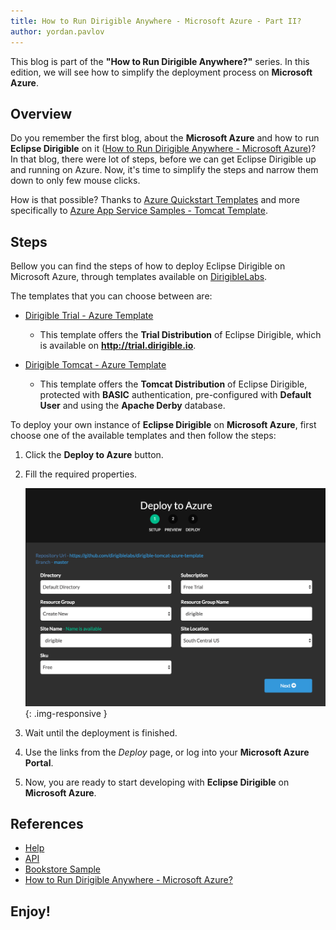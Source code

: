 ```yaml
---
title: How to Run Dirigible Anywhere - Microsoft Azure - Part II?
author: yordan.pavlov
---
```



This blog is part of the **"How to Run Dirigible Anywhere?"** series. In this edition, we will see how to simplify the deployment process on **Microsoft Azure**.

## Overview
Do you remember the first blog, about the **Microsoft Azure** and how to run **Eclipse Dirigible** on it (<a href="http://www.dirigible.io/blogs/2016/08/09/how-to-run-dirigible-anywhere-microsoft-azure.html" target="_blank">How to Run Dirigible Anywhere - Microsoft Azure</a>)? In that blog, there were lot of steps, before we can get Eclipse Dirigible up and running on Azure. Now, it's time to simplify the steps and narrow them down to only few mouse clicks.

How is that possible? Thanks to <a href="https://azure.microsoft.com/en-us/documentation/templates/" target="_blank">Azure Quickstart Templates</a> and more specifically to <a href="https://github.com/azure-appservice-samples/TomcatTemplate" target="_blank">Azure App Service Samples - Tomcat Template</a>.

## Steps
Bellow you can find the steps of how to deploy Eclipse Dirigible on Microsoft Azure, through templates available on <a href="https://github.com/dirigiblelabs" target="_blank">DirigibleLabs</a>.

The templates that you can choose between are:

* <a href="https://github.com/dirigiblelabs/dirigible-trial-azure-template" target="_blank">Dirigible Trial - Azure Template</a>
	* This template offers the **Trial Distribution** of Eclipse Dirigible, which is available on **http://trial.dirigible.io**.

* <a href="https://github.com/dirigiblelabs/dirigible-tomcat-azure-template" target="_blank">Dirigible Tomcat - Azure Template</a>
	* This template offers the **Tomcat Distribution** of Eclipse Dirigible, protected with **BASIC** authentication, pre-configured with **Default User** and using the **Apache Derby** database.


To deploy your own instance of **Eclipse Dirigible** on **Microsoft Azure**, first choose one of the available templates and then follow the steps:

1. Click the **Deploy to Azure** button.
2. Fill the required properties.
		
	![Deploy to Microsoft Azure](/img/posts/20160818-0/deploy-to-azure.png){: .img-responsive }
3. Wait until the deployment is finished.
4. Use the links from the *Deploy* page, or log into your **Microsoft Azure Portal**.
5. Now, you are ready to start developing with **Eclipse Dirigible** on **Microsoft Azure**.

## References

* <a href="http://www.dirigible.io/help/index.html" target="_blank">Help</a>
* <a href="http://www.dirigible.io/api/index.html" target="_blank">API</a>
* <a href="http://www.dirigible.io/samples/bookstore.html" target="_blank">Bookstore Sample</a>
* <a href="http://www.dirigible.io/blogs/2016/08/09/how-to-run-dirigible-anywhere-microsoft-azure.html" target="_blank">How to Run Dirigible Anywhere - Microsoft Azure?</a>


## Enjoy!
